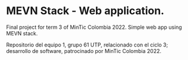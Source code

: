 # MEVN Stack - Web application.

Final project for term 3 of MinTic Colombia 2022. Simple web app using MEVN stack.

Repositorio del equipo 1, grupo 61 UTP, relacionado con el ciclo 3; desarrollo de software, patrocinado por MinTic Colombia 2022.
